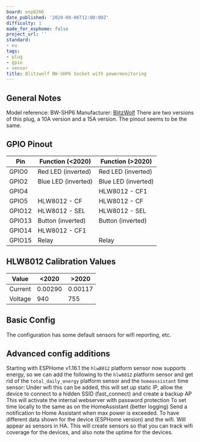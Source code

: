 ```yaml
---
board: esp8266
date_published: '2020-08-06T12:00:00Z'
difficulty: 1
made_for_esphome: false
project_url: ''
standard:
- eu
tags:
- plug
- gpio
- sensor
title: Blitzwolf BW-SHP6 Socket with powermonitoring
---
```


## General Notes

Model reference: BW-SHP6
Manufacturer: [BlitzWolf](https://www.blitzwolfeurope.com/3840W-EU-WIFI-Smart-Socket-BlitzWolf-BW-SHP2-Wifi)
There are two versions of this plug, a 10A version and a 15A version. The pinout seems to be the same.

## GPIO Pinout

| Pin    | Function (<2020)    | Function (>2020)    |
| ------ | ------------------- | ------------------- |
| GPIO0  | Red LED (inverted)  | Red LED (inverted)  |
| GPIO2  | Blue LED (inverted) | Blue LED (inverted) |
| GPIO4  |                     | HLW8012 - CF1       |
| GPIO5  | HLW8012 - CF        | HLW8012 - CF        |
| GPIO12 | HLW8012 - SEL       | HLW8012 - SEL       |
| GPIO13 | Button (inverted)   | Button (inverted)   |
| GPIO14 | HLW8012 - CF1       |                     |
| GPIO15 | Relay               | Relay               |

## HLW8012 Calibration Values

| Value   | <2020   | >2020   |
| ------- | ------- | ------- |
| Current | 0.00290 | 0.00117 |
| Voltage | 940     | 755     |

## Basic Config

The configuration has some default sensors for wifi reporting, etc.

## Advanced config additions

Starting with ESPHome v1.16.1 the `hlw8012` platform sensor now supports energy, so we can add the following to the `hlw8012` platform sensor and get rid of the `total_daily_energy` platform sensor and the `homeassistant` time sensor:
Under wifi this can be added, this will set up static IP, allow the device to connect to a hidden SSID (fast_connect) and create a backup AP
This will activate the internal webserver with password protection
To set time locally to the same as on the HomeAssistant (better logging)
Send a notification to Home Assistant when max power is exceeded.
To have different data shown for the device (ESPHome version) and the wifi. Will appear as sensors in HA.
This will create sensors so that you can track wifi coverage for the devices, and also note the uptime for the devices.